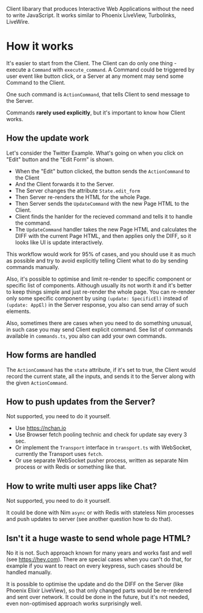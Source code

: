 Client libarary that produces Interactive Web Applications without the need to write JavaScript. It works similar to
Phoenix LiveView, Turbolinks, LiveWire.

# How it works

It's easier to start from the Client. The Client can do only one thing - execute a `Command` with `execute_command`. A Command could be triggered by user event like button click, or a Server at any moment may send some Command to the Client.

One such command is `ActionCommand`, that tells Client to send message to the Server.

Commands **rarely used explicitly**, but it's important to know how Client works.

## How the update work

Let's consider the Twitter Example. What's going on when you click on "Edit" button and the "Edit Form" is shown.

- When the "Edit" button clicked, the button sends the `ActionCommand` to the Client
- And the Client forwards it to the Server.
- The Server changes the attribute `State.edit_form`
- Then Server re-renders the HTML for the whole Page.
- Then Server sends the `UpdateCommand` with the new Page HTML to the Client.
- Client finds the hanlder for the recieved command and tells it to handle the command.
- The `UpdateCommand` handler takes the new Page HTML and calculates the DIFF with the current Page HTML, and then applies only the DIFF, so it looks like UI is update interactively.

This workflow would work for 95% of cases, and you should use it as much as possible and try to avoid explicitly telling Client what to do by sending commands manually.

Also, it's possible to optimise and limit re-render to specific component or specific list of components. Although usually its not worth it and it's better to keep things simple and just re-render the whole page. You can re-render only some specific component by using `(update: SpecificEl)` instead of `(update: AppEl)` in the Server response, you also can send array of such elements.

Also, sometimes there are cases when you need to do something unusual, in such case you may send Client explicit command. See list of commands available in `commands.ts`, you also can add your own commands.

## How forms are handled

The `ActionCommand` has the `state` attribute, if it's set to true, the Client would record the current state, all the inputs, and sends it to the Server along with the given `ActionCommand`.


## How to push updates from the Server?

Not supported, you need to do it yourself.

- Use https://nchan.io
- Use Browser fetch pooling technic and check for update say every 3 sec.
- Or implement the `Transport` interface in `transport.ts` with WebSocket, currently the Transport uses `fetch`.
- Or use separate WebSocket pusher process, written as separate Nim process or with Redis or something
  like that.

## How to write multi user apps like Chat?

Not supported, you need to do it yourself.

It could be done with Nim `async` or with Redis with stateless Nim processes and push updates to server (see another question how to do that).

## Isn't it a huge waste to send whole page HTML?

No it is not. Such approach known for many years and works fast and well (see https://hey.com). There are special cases when you can't do that, for example if you want to react on every keypress, such cases should be handled manually.

It is possible to optimise the update and do the DIFF on the Server (like Phoenix Elixir LiveView), so that only changed parts would be re-rendered and sent over network. It could be done in the future, but it's not needed, even non-optimised approach works surprisingly well.